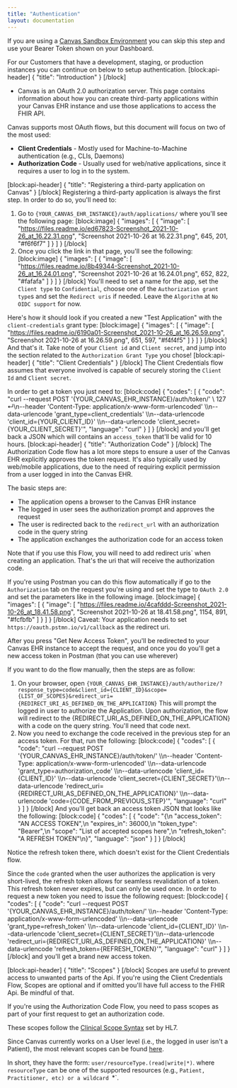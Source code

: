 ```yaml
---
title: "Authentication"
layout: documentation
---
```

If you are using a [Canvas Sandbox Environment](doc:creating-a-sandbox-environment) you can skip this step and use your Bearer Token shown on your Dashboard. 

For our Customers that have a development, staging, or production instances you can continue on below to setup authentication. 
[block:api-header]
{
  "title": "Introduction"
}
[/block]
* Canvas is an OAuth 2.0 authorization server.
This page contains information about how you can create third-party applications within your Canvas EHR instance and use those applications to access the FHIR API.

Canvas supports most OAuth flows, but this document will focus on two of the most used:
* **Client Credentials** - Mostly used for Machine-to-Machine authentication (e.g., CLIs, Daemons)
* **Authorization Code** - Usually used for web/native applications, since it requires a user to log in to the system.

[block:api-header]
{
  "title": "Registering a third-party application on Canvas"
}
[/block]
Registering a third-party application is always the first step.
In order to do so, you'll need to:
1. Go to `{YOUR_CANVAS_EHR_INSTANCE}/auth/applications/` where you'll see the following page:
[block:image]
{
  "images": [
    {
      "image": [
        "https://files.readme.io/ed67823-Screenshot_2021-10-26_at_16.22.31.png",
        "Screenshot 2021-10-26 at 16.22.31.png",
        645,
        201,
        "#f6f6f7"
      ]
    }
  ]
}
[/block]
2. Once you click the link in that page, you'll see the following:
[block:image]
{
  "images": [
    {
      "image": [
        "https://files.readme.io/8b49344-Screenshot_2021-10-26_at_16.24.01.png",
        "Screenshot 2021-10-26 at 16.24.01.png",
        652,
        822,
        "#fafafa"
      ]
    }
  ]
}
[/block]
You'll need to set a name for the app, set the `Client type` to `Confidential`, choose one of the `Authorization grant type`s and set the `Redirect uris` if needed. Leave the `Algorithm` at `No OIDC support` for now.

Here's how it should look if you created a new "Test Application" with the `client-credentials` grant type:
[block:image]
{
  "images": [
    {
      "image": [
        "https://files.readme.io/6190a01-Screenshot_2021-10-26_at_16.26.59.png",
        "Screenshot 2021-10-26 at 16.26.59.png",
        651,
        597,
        "#f4f4f5"
      ]
    }
  ]
}
[/block]
And that's it. Take note of your `Client id` and `Client secret`, and jump into the section related to the `Authorization Grant Type` you chose!
[block:api-header]
{
  "title": "Client Credentials"
}
[/block]
The Client Credentials flow assumes that everyone involved is capable of securely storing the `Client Id` and `Client secret`. 

In order to get a token you just need to:
[block:code]
{
  "codes": [
    {
      "code": "curl --request POST '{YOUR_CANVAS_EHR_INSTANCE}/auth/token/' \\                                          127 ↵\n--header 'Content-Type: application/x-www-form-urlencoded' \\\n--data-urlencode 'grant_type=client_credentials' \\\n--data-urlencode 'client_id={YOUR_CLIENT_ID}' \\\n--data-urlencode 'client_secret={YOUR_CLIENT_SECRET}'",
      "language": "curl"
    }
  ]
}
[/block]
and you'll get back a JSON which will contains an `access_token` that'll be valid for 10 hours.
[block:api-header]
{
  "title": "Authorization Code"
}
[/block]
The Authorization Code flow has a lot more steps to ensure a user of the Canvas EHR explicitly approves the token request.
It's also typically used by web/mobile applications, due to the need of requiring explicit permission from a user logged in into the Canvas EHR.

The basic steps are:
* The application opens a browser to the Canvas EHR instance
* The logged in user sees the authorization prompt and approves the request
* The user is redirected back to the `redirect_url` with an authorization code in the query string
* The application exchanges the authorization code for an access token

Note that if you use this Flow, you will need to add redirect uris` when creating an application. That's the uri that will receive the authorization code.

If you're using Postman you can do this flow automatically if go to the `Authorization` tab on the request you're using and set the type to `OAuth 2.0` and set the parameters like in the following image.
[block:image]
{
  "images": [
    {
      "image": [
        "https://files.readme.io/4cafddd-Screenshot_2021-10-26_at_18.41.58.png",
        "Screenshot 2021-10-26 at 18.41.58.png",
        1154,
        891,
        "#fcfbfb"
      ]
    }
  ]
}
[/block]
Caveat: Your application needs to set `https://oauth.pstmn.io/v1/callback` as the redirect uri.

After you press "Get New Access Token", you'll be redirected to your Canvas EHR instance to accept the request, and once you do you'll get a new access token in Postman (that you can use wherever)

If you want to do the flow manually, then the steps are as follow:
1. On your browser, open `{YOUR_CANVAS_EHR_INSTANCE}/auth/authorize/?response_type=code&client_id={CLIENT_ID}&scope={LIST_OF_SCOPES}&redirect_uri={REDIRECT_URI_AS_DEFINED_ON_THE_APPLICATION}`
This will prompt the logged in user to authorize the Application. Upon authorization, the flow will redirect to the {REDIRECT_URI_AS_DEFINED_ON_THE_APPLICATION} with a code on the query string. You'll need that code next.
2. Now you need to exchange the code received in the previous step for an access token. For that, run the following:
[block:code]
{
  "codes": [
    {
      "code": "curl --request POST '{YOUR_CANVAS_EHR_INSTANCE}/auth/token/' \\\n--header 'Content-Type: application/x-www-form-urlencoded' \\\n--data-urlencode 'grant_type=authorization_code' \\\n--data-urlencode 'client_id={CLIENT_ID}' \\\n--data-urlencode 'client_secret={CLIENT_SECRET}'\\\n--data-urlencode 'redirect_uri={REDIRECT_URI_AS_DEFINED_ON_THE_APPLICATION}' \\\n--data-urlencode 'code={CODE_FROM_PREVIOUS_STEP}'",
      "language": "curl"
    }
  ]
}
[/block]
And you'll get back an access token JSON that looks like the following:
[block:code]
{
  "codes": [
    {
      "code": "{\n  \"access_token\": \"AN ACCESS TOKEN\",\n  \"expires_in\": 36000,\n  \"token_type\": \"Bearer\",\n  \"scope\": \"List of accepted scopes here\",\n  \"refresh_token\": \"A REFRESH TOKEN\"\n}",
      "language": "json"
    }
  ]
}
[/block]

Notice the refresh token there, which doesn't exist for the Client Credentials flow. 

Since the `code` granted when the user authorizes the application is very short-lived, the refresh token allows for seamless revalidation of a token. This refresh token never expires, but can only be used once.
In order to request a new token you need to issue the following request:
[block:code]
{
  "codes": [
    {
      "code": "curl --request POST '{YOUR_CANVAS_EHR_INSTANCE}/auth/token/' \\\n--header 'Content-Type: application/x-www-form-urlencoded' \\\n--data-urlencode 'grant_type=refresh_token' \\\n--data-urlencode 'client_id={CLIENT_ID}' \\\n--data-urlencode 'client_secret={CLIENT_SECRET}'\\\n--data-urlencode 'redirect_uri={REDIRECT_URI_AS_DEFINED_ON_THE_APPLICATION}' \\\n--data-urlencode 'refresh_token={REFRESH_TOKEN}'",
      "language": "curl"
    }
  ]
}
[/block]
 and you'll get a brand new access token.

[block:api-header]
{
  "title": "Scopes"
}
[/block]
Scopes are useful to prevent access to unwanted parts of the Api. 
If you're using the Client Credentials Flow, Scopes are optional and if omitted you'll have full access to the FHIR Api. Be mindful of that.

If you're using the Authorization Code Flow, you need to pass scopes as part of your first request to get an authorization code. 

These scopes follow the [Clinical Scope Syntax](https://www.hl7.org/fhir/smart-app-launch/scopes-and-launch-context.html#clinical-scope-syntax) set by HL7. 

Since Canvas currently works on a User level (i.e., the logged in user isn't a Patient), the most relevant scopes can be found [here](https://www.hl7.org/fhir/smart-app-launch/scopes-and-launch-context.html#user-level-scopes).

In short, they have the form: `user/resourceType.(read|write|*)`.  where `resourceType` can be one of the supported resources (e.g., `Patient, Practitioner, etc) or a wildcard `*`.